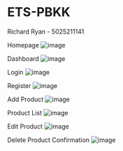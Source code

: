 # ETS-PBKK
Richard Ryan - 5025211141  

Homepage
![image](https://github.com/RichardRyan141/ETS-PBKK/assets/114993335/5e60dfea-0918-4e2b-96b0-7a2a1b659bfe)

Dashboard
![image](https://github.com/RichardRyan141/ETS-PBKK/assets/114993335/70d1a25a-cb65-4c02-966d-e65a21878a2e)

Login
![image](https://github.com/RichardRyan141/ETS-PBKK/assets/114993335/7667ff4b-9df2-4636-ac41-e32da29b59c9)

Register
![image](https://github.com/RichardRyan141/ETS-PBKK/assets/114993335/adeb7d30-ef66-4b7a-a6e6-c4511f56aac2)

Add Product
![image](https://github.com/RichardRyan141/ETS-PBKK/assets/114993335/42ef4760-6228-4bda-bacd-7a5e0ecb4e54)

Product List
![image](https://github.com/RichardRyan141/ETS-PBKK/assets/114993335/816f5f6a-04c7-4f0c-bfdd-83c3f909dde2)

Edit Product
![image](https://github.com/RichardRyan141/ETS-PBKK/assets/114993335/61bd98a0-ecd1-4e42-956f-ce859504ea42)

Delete Product Confirmation
![image](https://github.com/RichardRyan141/ETS-PBKK/assets/114993335/7ff5add5-1295-4378-8397-b25c1723b2fc)
